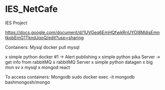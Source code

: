 # IES_NetCafe
IES Project

https://docs.google.com/document/d/1UVGeq6EmHQfwkRnUYOl8MdisEmntkobEmG1TkndJqoQ/edit?usp=sharing


Containers:
Mysql
docker pull mysql


x    simple python docker #1 -> Alert publishing
x    simple python pika Server -> get info from rabbitMQ
x    rabbitMQ Server
x    simple python datagen
x    big mvn sv
x    mysql
x    mongod
    react


To access containers:
    Mongodb
        sudo docker exec -it mongodb bash<or>mongosh/mongo